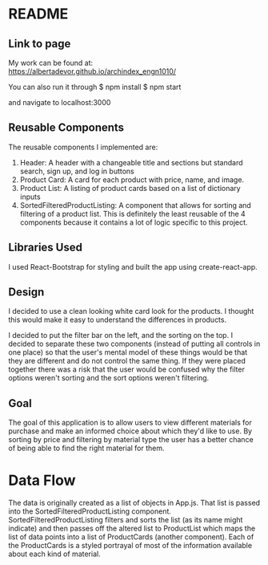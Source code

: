 # README

## Link to page

My work can be found at:
https://albertadevor.github.io/archindex_engn1010/

You can also run it through 
$ npm install
$ npm start

and navigate to localhost:3000

## Reusable Components

The reusable components I implemented are:
1. Header: A header with a changeable title and sections but standard search, sign up, and log in buttons
2. Product Card: A card for each product with price, name, and image.
3. Product List: A listing of product cards based on a list of dictionary inputs
4. SortedFilteredProductListing: A component that allows for sorting and filtering of a product list. This is definitely the least reusable of the 4 components because it contains a lot of logic specific to this project.

## Libraries Used
I used React-Bootstrap for styling and built the app using create-react-app.

## Design

I decided to use a clean looking white card look for the products. I thought this would make it easy to understand the differences in products. 

I decided to put the filter bar on the left, and the sorting on the top. I decided to separate these two components (instead of putting all controls in one place) so that the user's mental model of these things would be that they are different and do not control the same thing. If they were placed together there was a risk that the user would be confused why the filter options weren't sorting and the sort options weren't filtering.

## Goal

The goal of this application is to allow users to view different materials for purchase and make an informed choice about which they'd like to use. By sorting by price and filtering by material type the user has a better chance of being able to find the right material for them.

# Data Flow

The data is originally created as a list of objects in App.js. That list is passed into the SortedFilteredProductListing component. SortedFilteredProductListing filters and sorts the list (as its name might indicate) and then passes off the altered list to ProductList which maps the list of data points into a list of ProductCards (another component). Each of the ProductCards is a styled portrayal of most of the information available about each kind of material.